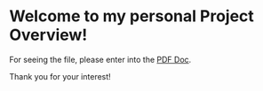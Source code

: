 # Welcome to my personal Project Overview!

For seeing the file, please enter into the [PDF Doc](personalProjectsDS.pdf).

Thank you for your interest!

